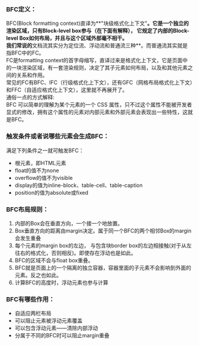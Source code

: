 ### BFC定义：
BFC(Block formatting context)直译为**"块级格式化上下文"**。它是一个独立的渲染区域，只有Block-level box参与（在下面有解释）， 它规定了内部的Block-level Box如何布局，并且与这个区域外部毫不相干。<br>
我们常说的**文档流其实分为定位流、浮动流和普通流三种**。而普通流其实就是指BFC中的FC。<br>
FC是formatting context的首字母缩写，直译过来是格式化上下文，它是页面中的一块渲染区域，有一套渲染规则，决定了其子元素如何布局，以及和其他元素之间的关系和作用。<br>
常见的FC有BFC、IFC（行级格式化上下文），还有GFC（网格布局格式化上下文）和FFC（自适应格式化上下文），这里就不再展开了。<br>
通俗一点的方式解释:<br>
BFC 可以简单的理解为某个元素的一个 CSS 属性，只不过这个属性不能被开发者显式的修改，拥有这个属性的元素对内部元素和外部元素会表现出一些特性，这就是BFC。<br>

### 触发条件或者说哪些元素会生成BFC：
满足下列条件之一就可触发BFC：<br>

- 根元素，即HTML元素
- float的值不为none
- overflow的值不为visible
- display的值为inline-block、table-cell、table-caption
- position的值为absolute或fixed
　　
### BFC布局规则：

1. 内部的Box会在垂直方向，一个接一个地放置。
1. Box垂直方向的距离由margin决定。属于同一个BFC的两个相邻Box的margin会发生重叠
1. 每个元素的margin box的左边， 与包含块border box的左边相接触(对于从左往右的格式化，否则相反)。即使存在浮动也是如此。
1. BFC的区域不会与float box重叠。
1. BFC就是页面上的一个隔离的独立容器，容器里面的子元素不会影响到外面的元素。反之也如此。
1. 计算BFC的高度时，浮动元素也参与计算

### BFC有哪些作用：

- 自适应两栏布局
- 可以阻止元素被浮动元素覆盖
- 可以包含浮动元素——清除内部浮动
- 分属于不同的BFC时可以阻止margin重叠
